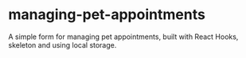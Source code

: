 # managing-pet-appointments
A simple form for managing pet appointments, built with React Hooks, skeleton and using local storage.
